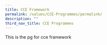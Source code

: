 ```yaml
---
title: CCE Framework
permalink: /values/CCE-Programmes/permalink/
description: ""
third_nav_title: CCE Programmes
---
```

This is the pg for cce framework